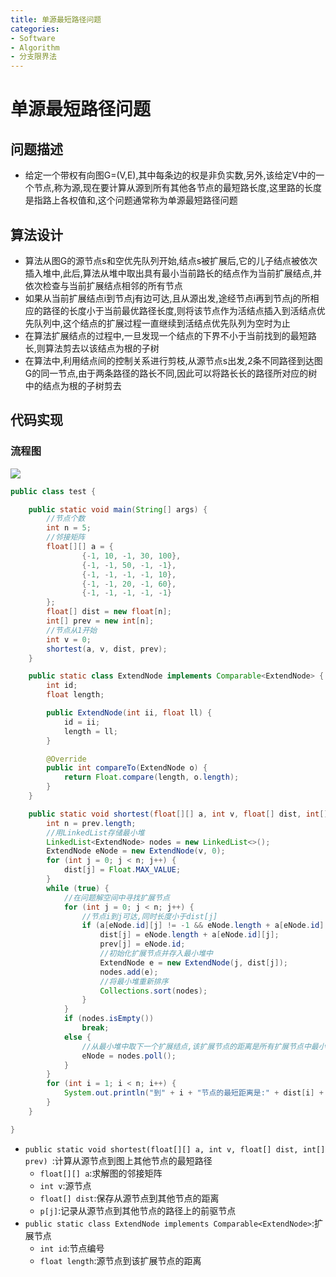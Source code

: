 ```yaml
---
title: 单源最短路径问题
categories:
- Software
- Algorithm
- 分支限界法
---
```

# 单源最短路径问题

## 问题描述

- 给定一个带权有向图G=(V,E),其中每条边的权是非负实数,另外,该给定V中的一个节点,称为源,现在要计算从源到所有其他各节点的最短路长度,这里路的长度是指路上各权值和,这个问题通常称为单源最短路径问题

## 算法设计

- 算法从图G的源节点s和空优先队列开始,结点s被扩展后,它的儿子结点被依次插入堆中,此后,算法从堆中取出具有最小当前路长的结点作为当前扩展结点,并依次检查与当前扩展结点相邻的所有节点
- 如果从当前扩展结点i到节点j有边可达,且从源出发,途经节点i再到节点j的所相应的路径的长度小于当前最优路径长度,则将该节点作为活结点插入到活结点优先队列中,这个结点的扩展过程一直继续到活结点优先队列为空时为止
- 在算法扩展结点的过程中,一旦发现一个结点的下界不小于当前找到的最短路长,则算法剪去以该结点为根的子树
- 在算法中,利用结点间的控制关系进行剪枝,从源节点s出发,2条不同路径到达图G的同一节点,由于两条路径的路长不同,因此可以将路长长的路径所对应的树中的结点为根的子树剪去

## 代码实现

### 流程图

![](https://raw.githubusercontent.com/LuShan123888/Files/main/Pictures/2020-12-21-Flowchart%2520(2).png)

```java
public class test {

    public static void main(String[] args) {
        //节点个数
        int n = 5;
        //邻接矩阵
        float[][] a = {
                {-1, 10, -1, 30, 100},
                {-1, -1, 50, -1, -1},
                {-1, -1, -1, -1, 10},
                {-1, -1, 20, -1, 60},
                {-1, -1, -1, -1, -1}
        };
        float[] dist = new float[n];
        int[] prev = new int[n];
        //节点从1开始
        int v = 0;
        shortest(a, v, dist, prev);
    }

    public static class ExtendNode implements Comparable<ExtendNode> {
        int id;
        float length;

        public ExtendNode(int ii, float ll) {
            id = ii;
            length = ll;
        }

        @Override
        public int compareTo(ExtendNode o) {
            return Float.compare(length, o.length);
        }
    }

    public static void shortest(float[][] a, int v, float[] dist, int[] prev) {
        int n = prev.length;
        //用LinkedList存储最小堆
        LinkedList<ExtendNode> nodes = new LinkedList<>();
        ExtendNode eNode = new ExtendNode(v, 0);
        for (int j = 0; j < n; j++) {
            dist[j] = Float.MAX_VALUE;
        }
        while (true) {
            //在问题解空间中寻找扩展节点
            for (int j = 0; j < n; j++) {
                //节点i到j可达,同时长度小于dist[j]
                if (a[eNode.id][j] != -1 && eNode.length + a[eNode.id][j] < dist[j]) {
                    dist[j] = eNode.length + a[eNode.id][j];
                    prev[j] = eNode.id;
                    //初始化扩展节点并存入最小堆中
                    ExtendNode e = new ExtendNode(j, dist[j]);
                    nodes.add(e);
                    //将最小堆重新排序
                    Collections.sort(nodes);
                }
            }
            if (nodes.isEmpty())
                break;
            else {
                //从最小堆中取下一个扩展结点,该扩展节点的距离是所有扩展节点中最小的
                eNode = nodes.poll();
            }
        }
        for (int i = 1; i < n; i++) {
            System.out.println("到" + i + "节点的最短距离是:" + dist[i] + " 前驱节点为:" + (1 + prev[i]));
        }
    }

}
```

- `public static void shortest(float[][] a, int v, float[] dist, int[] prev) `:计算从源节点到图上其他节点的最短路径
    - `float[][] a`:求解图的邻接矩阵
    - `int v`:源节点
    - `float[] dist`:保存从源节点到其他节点的距离
    - `p[j]`:记录从源节点到其他节点的路径上的前驱节点
- `public static class ExtendNode implements Comparable<ExtendNode>`:扩展节点
    - `int id`:节点编号
    - `float length`:源节点到该扩展节点的距离

